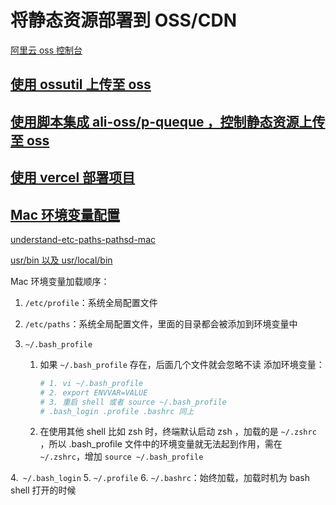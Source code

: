 # 将静态资源部署到 OSS/CDN

[阿里云 oss 控制台](https://oss.console.aliyun.com/overview)

## [使用 ossutil 上传至 oss](https://github.com/tangzhenming/DevOps/tree/main/oss/cra_ossutil_to_oss)

## [使用脚本集成 ali-oss/p-queque ，控制静态资源上传至 oss](https://github.com/tangzhenming/DevOps/tree/main/oss/cra_script_to_oss)

## [使用 vercel 部署项目](https://github.com/tangzhenming/DevOps/tree/main/oss/cra_terminal_to_vc)

## [Mac 环境变量配置](https://www.jianshu.com/p/2af08672f55c)

[understand-etc-paths-pathsd-mac](https://golangbyexample.com/understand-etc-paths-pathsd-mac/)

[usr/bin 以及 usr/local/bin](https://www.jianshu.com/p/c74d1446da7c)

Mac 环境变量加载顺序：

1. `/etc/profile`：系统全局配置文件
2. `/etc/paths`：系统全局配置文件，里面的目录都会被添加到环境变量中
3. `~/.bash_profile`

   1. 如果 `~/.bash_profile` 存在，后面几个文件就会忽略不读
      添加环境变量：

      ```bash
      # 1. vi ~/.bash_profile
      # 2. export ENVVAR=VALUE
      # 3. 重启 shell 或者 source ~/.bash_profile
      # .bash_login .profile .bashrc 同上
      ```

   2. 在使用其他 shell 比如 zsh 时，终端默认启动 zsh ，加载的是 `~/.zshrc` ，所以 .bash_profile 文件中的环境变量就无法起到作用，需在 `~/.zshrc`，增加 `source ~/.bash_profile`

4.` ~/.bash_login` 5. `~/.profile` 6. `~/.bashrc`：始终加载，加载时机为 bash shell 打开的时候
